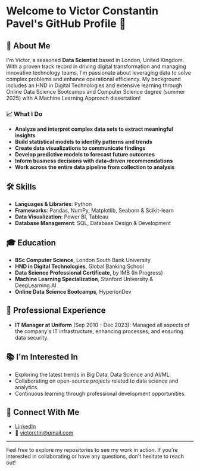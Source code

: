 # Welcome to Victor Constantin Pavel's GitHub Profile 👋

## 🌟 About Me
I'm Victor, a seasoned **Data Scientist** based in London, United Kingdom. With a proven track record in driving digital transformation and managing innovative technology teams, I'm passionate about leveraging data to solve complex problems and enhance operational efficiency. My background includes an HND in Digital Technologies and extensive learning through Online Data Science Bootcamps and Computer Science degree (summer 2025) with A Machine Learning Approach dissertation!

### 📈 What I Do

- **Analyze and interpret complex data sets to extract meaningful insights**
- **Build statistical models to identify patterns and trends**
- **Create data visualizations to communicate findings**
- **Develop predictive models to forecast future outcomes**
- **Inform business decisions with data-driven recommendations**
- **Work across the entire data pipeline from collection to analysis**

## 🛠 Skills

- **Languages & Libraries**: Python
- **Frameworks**: Pandas, NumPy, Matplotlib, Seaborn & Scikit-learn
- **Data Visualization**: Power BI, Tableau
- **Database Management**: SQL, Database Design & Development

## 🎓 Education

- **BSc Computer Science**, London South Bank University
- **HND in Digital Technologies**, Global Banking School
- **Data Science Professional Certificate**, by IMB (In Progress)
- **Machine	Learning	Specialization**, Stanford	University & DeepLearning.AI
- **Online Data Science Bootcamps**, HyperionDev

## 🏢 Professional Experience

- **IT Manager at Uniform** (Sep 2010 - Dec 2023): Managed all aspects of the company's IT infrastructure, enhancing processes, and ensuring data security.

## 📚 I'm Interested In

- Exploring the latest trends in Big Data, Data Science and AI/ML.
- Collaborating on open-source projects related to data science and analytics.
- Continuous learning through professional development opportunities.

## 🤝 Connect With Me

- [LinkedIn](https://www.linkedin.com/in/victorctin/)
- 📧 victorctin@gmail.com

---

Feel free to explore my repositories to see my work in action. If you're interested in collaborating or have any questions, don't hesitate to reach out!

